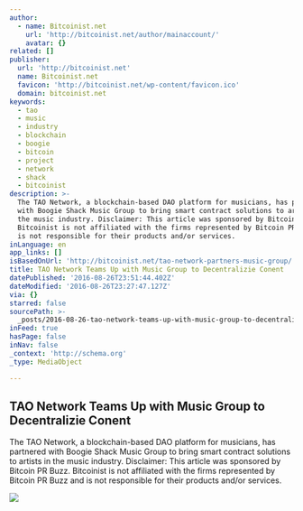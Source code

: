 ```yaml
---
author:
  - name: Bitcoinist.net
    url: 'http://bitcoinist.net/author/mainaccount/'
    avatar: {}
related: []
publisher:
  url: 'http://bitcoinist.net'
  name: Bitcoinist.net
  favicon: 'http://bitcoinist.net/wp-content/favicon.ico'
  domain: bitcoinist.net
keywords:
  - tao
  - music
  - industry
  - blockchain
  - boogie
  - bitcoin
  - project
  - network
  - shack
  - bitcoinist
description: >-
  The TAO Network, a blockchain-based DAO platform for musicians, has partnered
  with Boogie Shack Music Group to bring smart contract solutions to artists in
  the music industry. Disclaimer: This article was sponsored by Bitcoin PR Buzz.
  Bitcoinist is not affiliated with the firms represented by Bitcoin PR Buzz and
  is not responsible for their products and/or services.
inLanguage: en
app_links: []
isBasedOnUrl: 'http://bitcoinist.net/tao-network-partners-music-group/'
title: TAO Network Teams Up with Music Group to Decentralizie Conent
datePublished: '2016-08-26T23:51:44.402Z'
dateModified: '2016-08-26T23:27:47.127Z'
via: {}
starred: false
sourcePath: >-
  _posts/2016-08-26-tao-network-teams-up-with-music-group-to-decentralizie-conen.md
inFeed: true
hasPage: false
inNav: false
_context: 'http://schema.org'
_type: MediaObject

---
```

<article style=""><h1>TAO Network Teams Up with Music Group to Decentralizie Conent</h1><p>The TAO Network, a blockchain-based DAO platform for musicians, has partnered with Boogie Shack Music Group to bring smart contract solutions to artists in the music industry. Disclaimer: This article was sponsored by Bitcoin PR Buzz. Bitcoinist is not affiliated with the firms represented by Bitcoin PR Buzz and is not responsible for their products and/or services.</p><img src="http://bitcoinist.net/wp-content/uploads/2016/08/TAO-network.png" /></article>